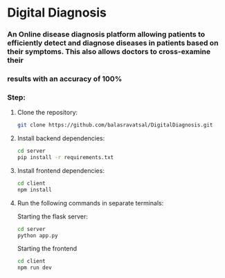 # Digital Diagnosis

### An Online disease diagnosis platform allowing patients to efficiently detect and diagnose diseases in patients based on their symptoms. This also allows doctors to cross-examine their 
### results with an accuracy of 100%

### Step:
1. Clone the repository:
   ```bash
   git clone https://github.com/balasravatsal/DigitalDiagnosis.git
   ```
2. Install backend dependencies:
   ```bash
   cd server
   pip install -r requirements.txt
   ```
3. Install frontend dependencies:
   ```bash
   cd client
   npm install
   ```
4. Run the following commands in separate terminals:

      Starting the flask server:
      ```bash
      cd server
      python app.py
      ```
     Starting the frontend
      ```bash
      cd client
      npm run dev
      ```
